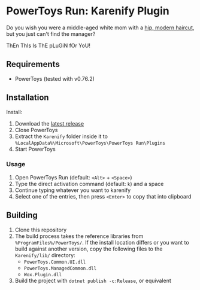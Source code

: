 # PowerToys Run: Karenify Plugin

Do you wish you were a middle-aged white mom with a [hip, modern haircut](https://www.hottesthaircuts.com/wp-content/uploads/2020/10/Karen-Haircut-10.jpg), but you just can't find the manager?

ThEn ThIs Is ThE pLuGiN fOr YoU!

## Requirements

- PowerToys (tested with v0.76.2)

## Installation

Install:
1. Download the [latest release](https://github.com/Grub4K/PTRun-Karenify/releases/latest)
2. Close PowerToys
3. Extract the `Karenify` folder inside it to `%LocalAppData%\Microsoft\PowerToys\PowerToys Run\Plugins`
4. Start PowerToys

### Usage

1. Open PowerToys Run (default: `<Alt>` + `<Space>`)
2. Type the direct activation command (default: `k`) and a space
3. Continue typing whatever you want to karenify
4. Select one of the entries, then press `<Enter>` to copy that into clipboard

## Building

1. Clone this repository
2. The build process takes the reference libraries from `%ProgramFiles%/PowerToys/`. If the install location differs or you want to build against another version, copy the following files to the `Karenify/lib/` directory:
	- `PowerToys.Common.UI.dll`
	- `PowerToys.ManagedCommon.dll`
	- `Wox.Plugin.dll`
3. Build the project with `dotnet publish -c:Release`, or equivalent
